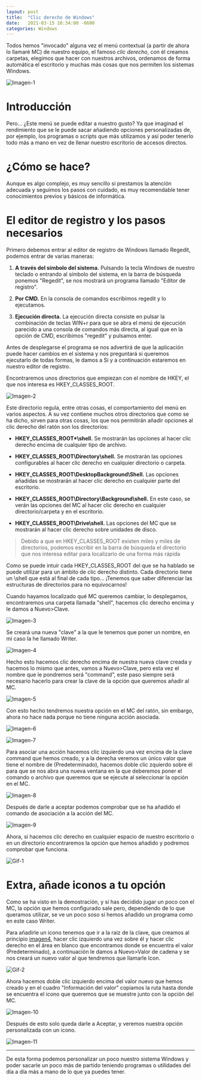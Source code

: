 ```yaml
---
layout: post
title:  "Clic derecho de Windows"
date:   2021-03-15 16:34:00 -0600
categories: Windows
---
```

Todos hemos "invocado" alguna vez el menú contextual (a partir de ahora lo llamaré MC) de nuestro equipo, el famoso *clic derecho*, con él creamos carpetas, elegimos que hacer con nuestros archivos, ordenamos de forma automática el escritorio y muchas más cosas que nos permiten los sistemas Windows.

![Imagen-1](https://github.com/vaeruiz/vaeruiz.github.io/blob/main/image/2021-03-15-post_tutorial-windows/img1.png?raw=true)

# Introducción

Pero... ¿Este menú se puede editar a nuestro gusto? Ya que imaginad el rendimiento que se le puede sacar añadiendo opciones personalizadas de, por ejemplo, los programas o scripts que más utilizamos y así poder tenerlo todo más a mano en vez de llenar nuestro escritorio de accesos directos.

# ¿Cómo se hace?

Aunque es algo complejo, es muy sencillo si prestamos la atención adecuada y seguimos los pasos con cuidado, es muy recomendable tener conocimientos previos y básicos de informática.

# El editor de registro y los pasos necesarios

Primero debemos entrar al editor de registro de Windows llamado Regedit, podemos entrar de varias maneras:

1. **A través del símbolo del sistema.** Pulsando la tecla Windows de nuestro teclado o entrando al símbolo del sistema, en la barra de búsqueda ponemos "Regedit", se nos mostrará un programa llamado "Editor de registro".

2. **Por CMD.** En la consola de comandos escribimos regedit y lo ejecutamos.

3. **Ejecución directa.** La ejecución directa consiste en pulsar la combinación de teclas WIN+r para que se abra el menú de ejecución parecido a una consola de comandos más directa, al igual que en la opción de CMD, escribimos "regedit" y pulsamos enter.

Antes de desplegarse el programa se nos advertirá de que la aplicación puede hacer cambios en el sistema y nos preguntará si queremos ejecutarlo de todas formas, le damos a Sí y a continuación estaremos en nuestro editor de registro.

Encontraremos unos directorios que empiezan con el nombre de HKEY, el que nos interesa es HKEY_CLASSES_ROOT.

![Imagen-2](https://github.com/vaeruiz/vaeruiz.github.io/blob/main/image/2021-03-15-post_tutorial-windows/img2.png?raw=true)

Este directorio regula, entre otras cosas, el comportamiento del menú en varios aspectos. A su vez contiene muchos otros directorios que como se ha dicho, sirven para otras cosas, los que nos permitirán añadir opciones al clic derecho del ratón son los directorios:

- **HKEY_CLASSES_ROOT\*\shell.** Se mostrarán las opciones al hacer clic derecho encima de cualquier tipo de archivo.

- **HKEY_CLASSES_ROOT\Directory\shell.** Se mostrarán las opciones configurables al hacer clic derecho en cualquier directorio o carpeta.

- **HKEY_CLASSES_ROOT\DesktopBackground\Shell.** Las opciones añadidas se mostrarán al hacer clic derecho en cualquier parte del escritorio.

- **HKEY_CLASSES_ROOT\Directory\Background\shell.** En este caso, se verán las opciones del MC al hacer clic derecho en cualquier directorio/carpeta y en el escritorio.

- **HKEY_CLASSES_ROOT\Drive\shell.** Las opciones del MC que se mostrarán al hacer clic derecho sobre unidades de disco.

>Debido a que en HKEY_CLASSES_ROOT existen miles y miles de directorios, podemos escribir en la barra de búsqueda el directorio que nos interesa editar para localizarlo de una forma más rápida

Como se puede intuir cada HKEY_CLASSES_ROOT del que se ha hablado se puede utilizar para un ámbito de clic derecho distinto. Cada directorio tiene un \shell que está al final de cada tipo... ¡Tenemos que saber diferenciar las estructuras de directorios para no equivocarnos!

Cuando hayamos localizado qué MC queremos cambiar, lo desplegamos, encontraremos una carpeta llamada "shell", hacemos clic derecho encima y le damos a Nuevo>Clave.

![Imagen-3](https://github.com/vaeruiz/vaeruiz.github.io/blob/main/image/2021-03-15-post_tutorial-windows/img3.png?raw=true)

Se creará una nueva "clave" a la que le tenemos que poner un nombre, en mi caso la he llamado Writer.

<a name="imagen4"></a>
![Imagen-4](https://github.com/vaeruiz/vaeruiz.github.io/blob/main/image/2021-03-15-post_tutorial-windows/img4.png?raw=true)

Hecho esto hacemos clic derecho encima de nuestra nueva clave creada y hacemos lo mismo que antes, vamos a Nuevo>Clave, pero esta vez el nombre que le pondremos será "command", este paso siempre será necesario hacerlo para crear la clave de la opción que queremos añadir al MC.

![Imagen-5](https://github.com/vaeruiz/vaeruiz.github.io/blob/main/image/2021-03-15-post_tutorial-windows/img5.png?raw=true)

Con esto hecho tendremos nuestra opción en el MC del ratón, sin embargo, ahora no hace nada porque no tiene ninguna acción asociada.

![Imagen-6](https://github.com/vaeruiz/vaeruiz.github.io/blob/main/image/2021-03-15-post_tutorial-windows/img6.png?raw=true)

![Imagen-7](https://github.com/vaeruiz/vaeruiz.github.io/blob/main/image/2021-03-15-post_tutorial-windows/img7.png?raw=true)


Para asociar una acción hacemos clic izquierdo una vez encima de la clave command que hemos creado, y a la derecha veremos un único valor que tiene el nombre de (Predeterminado), hacemos doble clic zquierdo sobre él para que se nos abra una nueva ventana en la que deberemos poner el comando o archivo que queremos que se ejecute al seleccionar la opción en el MC.

![Imagen-8](https://github.com/vaeruiz/vaeruiz.github.io/blob/main/image/2021-03-15-post_tutorial-windows/img8.png?raw=true)

Después de darle a aceptar podemos comprobar que se ha añadido el comando de asociación a la acción del MC.

![Imagen-9](https://github.com/vaeruiz/vaeruiz.github.io/blob/main/image/2021-03-15-post_tutorial-windows/img9.png?raw=true)

Ahora, si hacemos clic derecho en cualquier espacio de nuestro escritorio o en un directorio encontraremos la opción que hemos añadido y podremos comprobar que funciona.

![Gif-1](https://github.com/vaeruiz/vaeruiz.github.io/blob/main/image/2021-03-15-post_tutorial-windows/gif1.gif?raw=true)

# Extra, añade iconos a tu opción

Como se ha visto en la demostración, y si has decidido jugar un poco con el MC, la opción que hemos configurado sale pero, dependiendo de lo que queramos utilizar, se ve un poco soso si hemos añadido un programa como en este caso Writer.

Para añadirle un icono tenemos que ir a la raiz de la clave, que creamos al principio [imagen4](#imagen4), hacer clic izquierdo una vez sobre él y hacer clic derecho en el área en blanco que encontramos donde se encuentra el valor (Predeterminado), a continuación le damos a Nuevo>Valor de cadena y se nos creará un nuevo valor al que tendremos que llamarle Icon.

![Gif-2](https://github.com/vaeruiz/vaeruiz.github.io/blob/main/image/2021-03-15-post_tutorial-windows/gif2.gif?raw=true)

Ahora hacemos doble clic izquierdo encima del valor nuevo que hemos creado y en el cuadro "Información del valor" copiamos la ruta hasta donde se encuentra el icono que queremos que se muestre junto con la opción del MC.

![Imagen-10](https://github.com/vaeruiz/vaeruiz.github.io/blob/main/image/2021-03-15-post_tutorial-windows/img10.png?raw=true)

Después de esto solo queda darle a Aceptar, y veremos nuestra opción personalizada con un icono.

![Imagen-11](https://github.com/vaeruiz/vaeruiz.github.io/blob/main/image/2021-03-15-post_tutorial-windows/img11.png?raw=true)


---

De esta forma podemos personalizar un poco nuestro sistema Windows y poder sacarle un poco más de partido teniendo programas o utilidades del día a día más a mano de lo que ya puedes tener.
